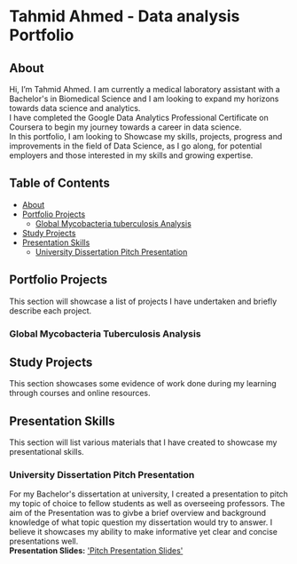 # Tahmid Ahmed - Data analysis Portfolio

## About

Hi, I’m Tahmid Ahmed. I am currently a medical laboratory assistant with a Bachelor's in Biomedical Science and I am looking to expand my horizons towards data science and analytics.
<br>
I have completed the Google Data Analytics Professional Certificate on Coursera to begin my journey towards a career in data science.
<br>
In this portfolio, I am looking to Showcase my skills, projects, progress and improvements in the field of Data Science, as I go along, for potential employers and those interested in my skills and growing expertise.
<br>

 
## Table of Contents
- [About](#about)
- [Portfolio Projects](#portfolio-projects) 
  + [Global Mycobacteria tuberculosis Analysis](#global-mycobacteria-tuberculosis-analysis)
- [Study Projects](#study-projects)
- [Presentation Skills](#presentation-skills)
  + [University Dissertation Pitch Presentation](#university-dissertation-pitch-presentation)

## Portfolio Projects
This section will showcase a list of projects I have undertaken and briefly describe each project.

### Global Mycobacteria Tuberculosis Analysis

## Study Projects
This section showcases some evidence of work done during my learning through courses and online resources.

## Presentation Skills
This section will list various materials that I have created to showcase my presentational skills.

### University Dissertation Pitch Presentation
For my Bachelor's dissertation at university, I created a presentation to pitch my topic of choice to fellow students as well as overseeing professors. The aim of the Presentation was to givbe a brief overview and background knowledge of what topic question my dissertation would try to answer. I believe it showcases my ability to make informative yet clear and concise presentations well. 
<br>
**Presentation Slides:** ['Pitch Presentation Slides'](https://github.com/TA-Data-Analyst/Data_Analysis_Portfolio/blob/main/TA_dissertation_pitch_presentation.pdf)
